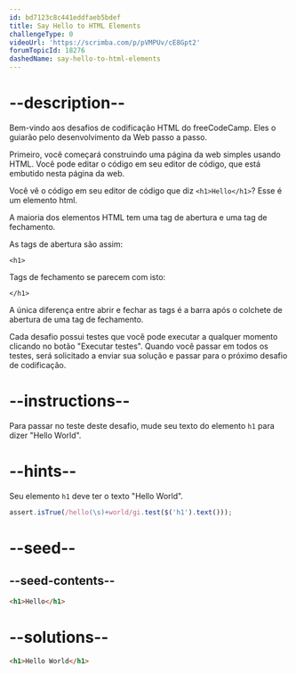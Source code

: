 ```yaml
---
id: bd7123c8c441eddfaeb5bdef
title: Say Hello to HTML Elements
challengeType: 0
videoUrl: 'https://scrimba.com/p/pVMPUv/cE8Gpt2'
forumTopicId: 18276
dashedName: say-hello-to-html-elements
---
```


# --description--

Bem-vindo aos desafios de codificação HTML do freeCodeCamp. Eles o guiarão pelo desenvolvimento da Web passo a passo.

Primeiro, você começará construindo uma página da web simples usando HTML. Você pode editar o código em seu editor de código, que está embutido nesta página da web.

Você vê o código em seu editor de código que diz `<h1>Hello</h1>`? Esse é um elemento html.

A maioria dos elementos HTML tem uma tag de abertura e uma tag de fechamento.

As tags de abertura são assim:

`<h1>`

Tags de fechamento se parecem com isto: 

`</h1>`

A única diferença entre abrir e fechar as tags é a barra após o colchete de abertura de uma tag de fechamento.

Cada desafio possui testes que você pode executar a qualquer momento clicando no botão "Executar testes". Quando você passar em todos os testes, será solicitado a enviar sua solução e passar para o próximo desafio de codificação.


# --instructions--

Para passar no teste deste desafio, mude seu texto do elemento `h1` para dizer "Hello World".

# --hints--

Seu elemento `h1` deve ter o texto "Hello World".

```js
assert.isTrue(/hello(\s)+world/gi.test($('h1').text()));
```

# --seed--

## --seed-contents--

```html
<h1>Hello</h1>
```

# --solutions--

```html
<h1>Hello World</h1>
```
